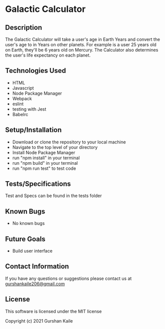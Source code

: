 # Galactic Calculator

## Description 

The Galactic Calculator will take a user's age in Earth Years and convert the user's age to in Years on other planets. For example is a user 25 years old on Earth, they'll be 6 years old on Mercury. The Calculator also determines the user's life expectancy on each planet. 

## Technologies Used

* HTML
* Javascript
* Node Package Manager
* Webpack
* eslint
* testing with Jest
* Babelrc


## Setup/Installation 

* Download or clone the repository to your local machine
* Navigate to the top level of your directory
* Install Node Package Manager 
* run "npm install" in your terminal 
* run "npm build" in your terminal
* run "npm run test" to test code

## Tests/Specifications 

Test and Specs can be found in the tests folder

## Known Bugs

* No known bugs

## Future Goals 

* Build user interface

## Contact Information 

If you have any questions or suggestions please contact us at gurshankaile206@gmail.com

## License 

This software is licensed under the MIT license

Copyright (c) 2021 Gurshan Kaile